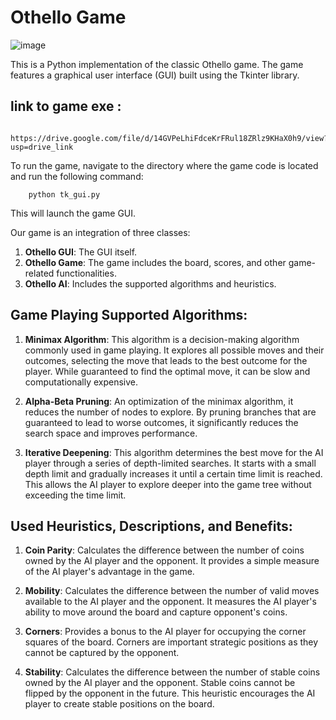 # Othello Game
![image](https://github.com/Shehab37/othello_game/assets/20583611/d36ae00e-c7e2-49dc-8903-b0684863ca7c)

This is a Python implementation of the classic Othello game. The game features a graphical user interface (GUI) built using the Tkinter library.

## link to game exe :

        https://drive.google.com/file/d/14GVPeLhiFdceKrFRul18ZRlz9KHaX0h9/view?usp=drive_link


To run the game, navigate to the directory where the game code is located and run the following command:

        python tk_gui.py

This will launch the game GUI.

Our game is an integration of three classes:

1. **Othello GUI**: The GUI itself.
2. **Othello Game**: The game includes the board, scores, and other game-related functionalities.
3. **Othello AI**: Includes the supported algorithms and heuristics.

## Game Playing Supported Algorithms:

1. **Minimax Algorithm**: This algorithm is a decision-making algorithm commonly used in game playing. It explores all possible moves and their outcomes, selecting the move that leads to the best outcome for the player. While guaranteed to find the optimal move, it can be slow and computationally expensive.

2. **Alpha-Beta Pruning**: An optimization of the minimax algorithm, it reduces the number of nodes to explore. By pruning branches that are guaranteed to lead to worse outcomes, it significantly reduces the search space and improves performance.

3. **Iterative Deepening**: This algorithm determines the best move for the AI player through a series of depth-limited searches. It starts with a small depth limit and gradually increases it until a certain time limit is reached. This allows the AI player to explore deeper into the game tree without exceeding the time limit.

## Used Heuristics, Descriptions, and Benefits:

1. **Coin Parity**: Calculates the difference between the number of coins owned by the AI player and the opponent. It provides a simple measure of the AI player's advantage in the game.

2. **Mobility**: Calculates the difference between the number of valid moves available to the AI player and the opponent. It measures the AI player's ability to move around the board and capture opponent's coins.

3. **Corners**: Provides a bonus to the AI player for occupying the corner squares of the board. Corners are important strategic positions as they cannot be captured by the opponent.

4. **Stability**: Calculates the difference between the number of stable coins owned by the AI player and the opponent. Stable coins cannot be flipped by the opponent in the future. This heuristic encourages the AI player to create stable positions on the board.
